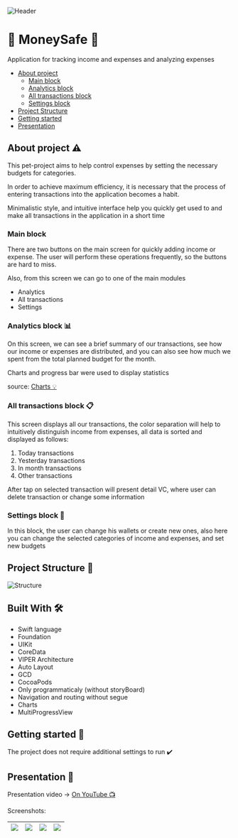 ![Header](https://i.imgur.com/7OB18H1.png)

# :money_with_wings: MoneySafe :money_with_wings:
Application for tracking income and expenses and analyzing expenses

- [About project](#About-project)
    - [Main block](#Main-block)
    - [Analytics block](#Analytics-block-:bar_chart:)
    - [All transactions block](#All-transactions-block)
    - [Settings block](#Settings-block)
- [Project Structure](#Project-Structure)
- [Getting started](#Getting-started)
- [Presentation](#Presentation)

## About project :warning:

This pet-project aims to help control expenses by setting the necessary budgets for categories.

In order to achieve maximum efficiency, it is necessary that the process of entering transactions into the application becomes a habit.

Minimalistic style, and intuitive interface help you quickly get used to and make all transactions in the application in a short time

### Main block
 
There are two buttons on the main screen for quickly adding income or expense. The user will perform these operations frequently, so the buttons are hard to miss.

Also, from this screen we can go to one of the main modules
- Analytics
- All transactions
- Settings

### Analytics block :bar_chart:

On this screen, we can see a brief summary of our transactions, see how our income or expenses are distributed, and you can also see how much we spent from the total planned budget for the month.

Charts and progress bar were used to display statistics

source: [Charts :bulb:](https://github.com/danielgindi/Charts)

### All transactions block :clipboard:

This screen displays all our transactions, the color separation will help to intuitively distinguish income from expenses, all data is sorted and displayed as follows:
1. Today transactions
2. Yesterday transactions
3. In month transactions
4. Other transactions

After tap on selected transaction will present detail VC, where user can delete transaction or change some information

### Settings block :construction:

In this block, the user can change his wallets or create new ones, also here you can change the selected categories of income and expenses, and set new budgets

## Project Structure :bookmark_tabs:

![Structure](https://i.imgur.com/SB3DQky.png)

## Built With 🛠

- Swift language
- Foundation
- UIKit
- CoreData
- VIPER Architecture
- Auto Layout
- GCD
- CocoaPods
- Only programmaticaly (without storyBoard)
- Navigation and routing without segue
- Charts
- MultiProgressView

## Getting started :rocket:

The project does not require additional settings to run :heavy_check_mark:

## Presentation :iphone:

Presentation video -> [On YouTube :tv:](https://www.youtube.com/watch?v=wpiecCm66Bw)

Screenshots:

| ![](https://i.imgur.com/MNsQY4j.png) | ![](https://i.imgur.com/dvAWhs6.png) | ![](https://i.imgur.com/JpuwS1q.png) | ![](https://i.imgur.com/yhH9rl7.png) | 
|----:|:----:|:----:|:----|
